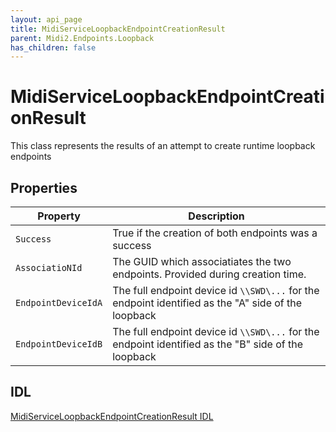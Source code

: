 ```yaml
---
layout: api_page
title: MidiServiceLoopbackEndpointCreationResult
parent: Midi2.Endpoints.Loopback
has_children: false
---
```


# MidiServiceLoopbackEndpointCreationResult

This class represents the results of an attempt to create runtime loopback endpoints

## Properties

| Property | Description |
|---|---|
| `Success` | True if the creation of both endpoints was a success |
| `AssociatioNId` | The GUID which associatiates the two endpoints. Provided during creation time. |
| `EndpointDeviceIdA` | The full endpoint device id `\\SWD\...` for the endpoint identified as the "A" side of the loopback |
| `EndpointDeviceIdB` | The full endpoint device id `\\SWD\...` for the endpoint identified as the "B" side of the loopback |

## IDL

[MidiServiceLoopbackEndpointCreationResult IDL](https://github.com/microsoft/MIDI/blob/main/src/api/Client/Midi2Client/MidiServiceLoopbackEndpointCreationResult.idl)


